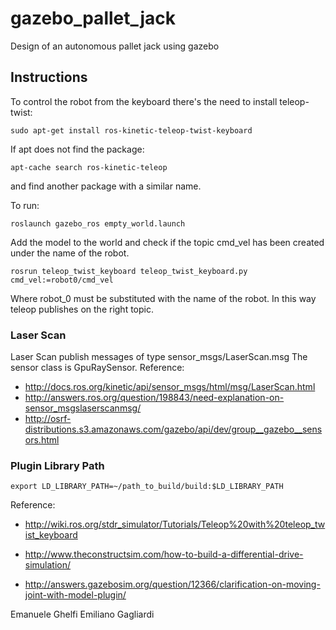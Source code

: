# gazebo_pallet_jack
Design of an autonomous pallet jack using gazebo

## Instructions
To control the robot from the keyboard there's the need to install teleop-twist:
```
sudo apt-get install ros-kinetic-teleop-twist-keyboard
```

If apt does not find the package:
```
apt-cache search ros-kinetic-teleop
```

and find another package with a similar name.

To run:
```
roslaunch gazebo_ros empty_world.launch
```

Add the model to the world and check if the topic cmd_vel has been created under the name of the robot.

```
rosrun teleop_twist_keyboard teleop_twist_keyboard.py cmd_vel:=robot0/cmd_vel
```

Where robot_0 must be substituted with the name of the robot.
In this way teleop publishes on the right topic.

### Laser Scan 
Laser Scan publish messages of type sensor_msgs/LaserScan.msg
The sensor class is GpuRaySensor.
Reference: 
- http://docs.ros.org/kinetic/api/sensor_msgs/html/msg/LaserScan.html
- http://answers.ros.org/question/198843/need-explanation-on-sensor_msgslaserscanmsg/
- http://osrf-distributions.s3.amazonaws.com/gazebo/api/dev/group__gazebo__sensors.html

### Plugin Library Path

```
export LD_LIBRARY_PATH=~/path_to_build/build:$LD_LIBRARY_PATH
```

Reference: 
- http://wiki.ros.org/stdr_simulator/Tutorials/Teleop%20with%20teleop_twist_keyboard

- http://www.theconstructsim.com/how-to-build-a-differential-drive-simulation/

- http://answers.gazebosim.org/question/12366/clarification-on-moving-joint-with-model-plugin/

Emanuele Ghelfi
Emiliano Gagliardi

